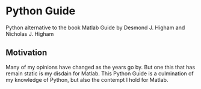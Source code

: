 # Python Guide
Python alternative to the book Matlab Guide by Desmond J. Higham and Nicholas J. Higham

## Motivation
Many of my opinions have changed as the years go by. But one this that has remain static is my disdain for Matlab. This Python Guide is a culmination of my knowledge of Python, but also the contempt I hold for Matlab.
